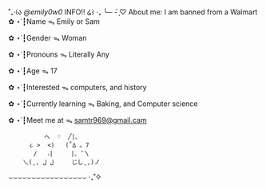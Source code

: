 ˚₊‧꒰ა *@emily0w0* INFO!! ໒꒱ ‧₊
╰─ - ̗̀♡ About me: I am banned from a Walmart 
✿ ⋆˙┇Name ᯓ Emily or Sam

✿ ⋆˙┇Gender ᯓ Woman  

✿ ⋆˙┇Pronouns ᯓ Literally Any

✿ ⋆˙┇Age ᯓ 17

✿ ⋆˙┇Interested ᯓ computers, and history 

✿ ⋆˙┇Currently learning ᯓ Baking, and Computer science

✿ ⋆˙┇Meet me at ᯓ samtr969@gmail.cam

              へ  ♡  ╱|、 
          ૮ >  <)   (˚∆ 。7
           /   ៸|     |、˜〵
        乀(ˍ, ل ل     じしˍ,)ノ
⌣⌣⌣⌣⌣⌣⌣⌣⌣⌣⌣⌣⌣⌣⌣⌣⌣ ‧₊˚✧
